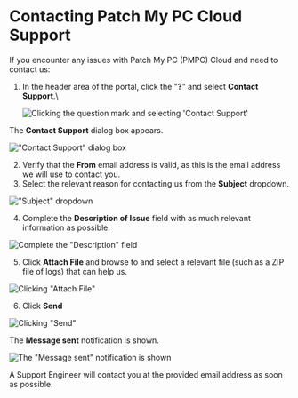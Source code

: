 # Contacting Patch My PC Cloud Support

If you encounter any issues with Patch My PC (PMPC) Cloud and need to contact us:

1.  In the header area of the portal, click the "**?**" and select **Contact Support**.\\

    ![Clicking the question mark and selecting 'Contact Support'](/_images/image-(766).png "Clicking the question mark and selecting \"Contact Support\"")

The **Contact Support** dialog box appears.

!["Contact Support" dialog box](/_images/image-(104).png)

2. Verify that the **From** email address is valid, as this is the email address we will use to contact you.
3. Select the relevant reason for contacting us from the **Subject** dropdown.

!["Subject" dropdown](/_images/image-(2565).png)

4. Complete the **Description of Issue** field with as much relevant information as possible.

![Complete the "Description" field](/_images/image-(106).png)

5. Click **Attach File** and browse to and select a relevant file (such as a ZIP file of logs) that can help us.

![Clicking "Attach File"](/_images/image-(107).png)

6. Click **Send**

![Clicking "Send"](/_images/image-(109).png)

The **Message sent** notification is shown.

![The "Message sent" notification is shown](/_images/image-(110).png)

A Support Engineer will contact you at the provided email address as soon as possible.